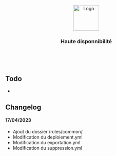 <!-- PROJECT LOGO -->
<br />

<div align="center">
  <a href="#">
    <img src="https://github.com/othneildrew/Best-README-Template/raw/master/images/logo.png" alt="Logo" width="80" height="80">
  </a>

  <h3 align="center">Haute disponnibilité</h3>

  <p align="center">
    <br />
  </p>
</div>

<br />

## Todo

- 

## Changelog 

#### 17/04/2023

- Ajout du dossier /roles/common/
- Modification du deploiement.yml 
- Modification du exportation.yml
- Modification du suppression.yml

